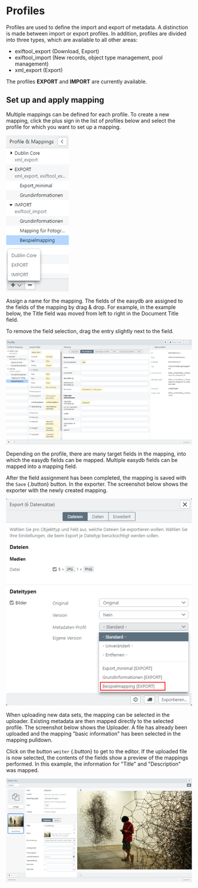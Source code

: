 # Profiles

Profiles are used to define the import and export of metadata. A distinction is made between import or export profiles. In addition, profiles are divided into three types, which are available to all other areas:

- exiftool_export (Download, Export)
- exiftool_import (New records, object type management, pool management)
- xml_export (Export)

The profiles **EXPORT** and **IMPORT** are currently available. 

## Set up and apply mapping

Multiple mappings can be defined for each profile. To create a new mapping, click the plus sign in the list of profiles below and select the profile for which you want to set up a mapping.

![New Mapping](profiles_neu.png)

Assign a name for the mapping. The fields of the easydb are assigned to the fields of the mapping by drag & drop. For example, in the example below, the Title field was moved from left to right in the Document Title field.

To remove the field selection, drag the entry slightly next to the field.

![Create new mapping](profiles_interface.png)

Depending on the profile, there are many target fields in the mapping, into which the easydb fields can be mapped. Multiple easydb fields can be mapped into a mapping field.

After the field assignment has been completed, the mapping is saved with the `Save` {.button} button. In the exporter. The screenshot below shows the exporter with the newly created mapping.

![Exporter and Mapping Selection](profiles_exporter.png)

When uploading new data sets, the mapping can be selected in the uploader. Existing metadata are then mapped directly to the selected profile. The screenshot below shows the Uploader. A file has already been uploaded and the mapping "basic information" has been selected in the mapping pulldown.

Click on the button `weiter` {.button} to get to the editor. If the uploaded file is now selected, the contents of the fields show a preview of the mappings performed. In this example, the information for "Title" and "Description" was mapped.

![Prefilled fields](profiles_uploader.png)